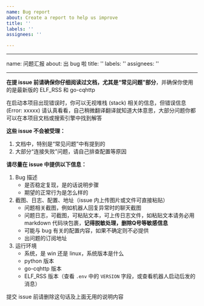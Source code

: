 ```yaml
---
name: Bug report
about: Create a report to help us improve
title: ''
labels: ''
assignees: ''

---
```


---
name: 问题汇报
about: 出 bug 啦
title: ''
labels: ''
assignees: ''

---

**在提 issue 前请确保你仔细阅读过文档，尤其是“常见问题”部分**，并确保你使用的是最新版的 ELF_RSS 和 go-cqhttp

在启动本项目出现错误时，你可以无视堆栈 (stack) 相关的信息，但错误信息 (Error: xxxxx) 请认真看看，自己稍微翻译翻译就知道大体意思，大部分问题你都可以在本项目文档或搜索引擎中找到解答

**这些 issue 不会被受理：**

1. 文档中，特别是“常见问题”中有提到的
2. 大部分“连接失败”问题，请自己排查配置等原因

**请尽量在 issue 中提供以下信息：**

1. Bug 描述
    - 是否稳定复现，是的话说明步骤
    - 期望的正常行为是怎么样的
2. 截图、日志、配置、地址（issue 内上传图片或文件可直接粘贴）
    - 问题相关截图，例如机器人回复异常时的聊天截图
    - 问题日志，可截图，可粘贴文本，可上传日志文件，如粘贴文本请务必用 markdown 代码块包裹，**记得脱敏处理，删除Q号等敏感信息**
    - 可能与 bug 有关的配置内容，如果不确定则不必提供
    - 出问题的订阅地址
3. 运行环境
    - 系统，是 win 还是 linux，系统版本是什么
    - python 版本
    - go-cqhttp 版本
    - ELF_RSS 版本（查看 `.env` 中的 `VERSION` 字段，或查看机器人启动后发的消息）

提交 issue 前请删除这句话及上面无用的说明内容
